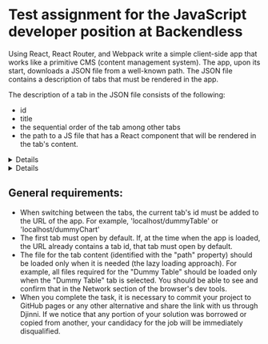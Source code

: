 # Test assignment for the JavaScript developer position at Backendless

Using React, React Router, and Webpack write a simple client-side app that works
like a primitive CMS (content management system). The app, upon its start,
downloads a JSON file from a well-known path. The JSON file contains a
description of tabs that must be rendered in the app.

The description of a tab in the JSON file consists of the following:

- id
- title
- the sequential order of the tab among other tabs
- the path to a JS file that has a React component that will be rendered in the
  tab's content.

<details>
  See the example below: tabs.json 
```
  [ {id: 'dummyTable', title: 'Dummy Table',
  order: 1, path: 'tabs/dummyTable.js'}, {id: 'dummyChart', title: 'Dummy
  Chart', order: 2, path: 'tabs/dummyChart.js'}, {id: 'dummyList', title: 'Dummy
  List', order: 0, path: 'tabs/dummyList.js'} ];
```
</details>
<details>
dummyTable.js

```
import React from ‘react’
const DummyTable = () => (
  <table><tr><td>Dummy</td><td>Table</td></tr></table>
)
export default DummyTable
```

</details>

## General requirements:

- When switching between the tabs, the current tab's id must be added to the URL
  of the app. For example, 'localhost/dummyTable' or 'localhost/dummyChart'
- The first tab must open by default. If, at the time when the app is loaded,
  the URL already contains a tab id, that tab must open by default.
- The file for the tab content (identified with the "path" property) should be
  loaded only when it is needed (the lazy loading approach). For example, all
  files required for the "Dummy Table" should be loaded only when the "Dummy
  Table" tab is selected. You should be able to see and confirm that in the
  Network section of the browser's dev tools.
- When you complete the task, it is necessary to commit your project to GitHub
  pages or any other alternative and share the link with us through Djinni. If
  we notice that any portion of your solution was borrowed or copied from
  another, your candidacy for the job will be immediately disqualified.
